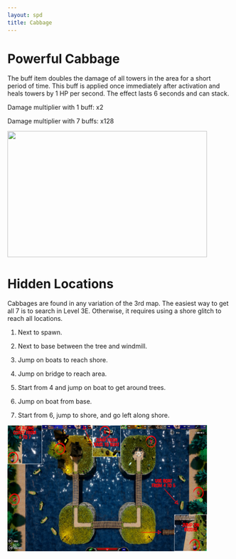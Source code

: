 ```yaml
---
layout: spd
title: Cabbage
---
```


# Powerful Cabbage

The buff item doubles the damage of all towers in the area for a short period of time. This buff is applied once immediately after activation and heals towers by 1 HP per second. The effect lasts 6 seconds and can stack.

Damage multiplier with 1 buff: x2

Damage multiplier with 7 buffs: x128

<img src="/assets/images/spd/item-buff.gif" width="449" height="283">

# Hidden Locations

Cabbages are found in any variation of the 3rd map. The easiest way to get all 7 is to search in Level 3E. Otherwise, it requires using a shore glitch to reach all locations.

1. Next to spawn.

2. Next to base between the tree and windmill.

3. Jump on boats to reach shore.

4. Jump on bridge to reach area.

5. Start from 4 and jump on boat to get around trees.

6. Jump on boat from base.

7. Start from 6, jump to shore, and go left along shore.

<a href="/assets/images/spd/map-buff.jpg">
  <img src="/assets/images/spd/map-buff.jpg" width="449" height="283">
</a>
